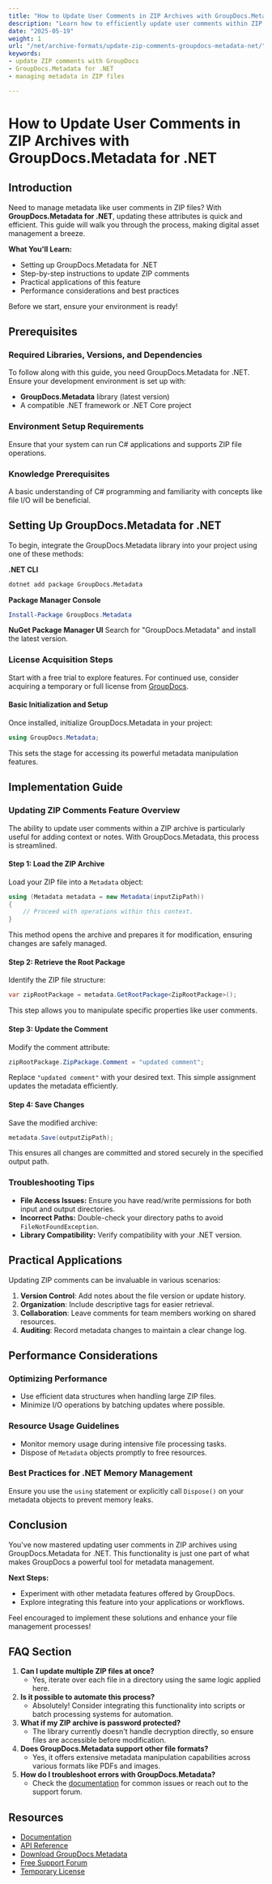 ```yaml
---
title: "How to Update User Comments in ZIP Archives with GroupDocs.Metadata for .NET"
description: "Learn how to efficiently update user comments within ZIP archives using the powerful GroupDocs.Metadata library for .NET. Perfect for digital asset management and collaboration."
date: "2025-05-19"
weight: 1
url: "/net/archive-formats/update-zip-comments-groupdocs-metadata-net/"
keywords:
- update ZIP comments with GroupDocs
- GroupDocs.Metadata for .NET
- managing metadata in ZIP files

---
```



# How to Update User Comments in ZIP Archives with GroupDocs.Metadata for .NET

## Introduction

Need to manage metadata like user comments in ZIP files? With **GroupDocs.Metadata for .NET**, updating these attributes is quick and efficient. This guide will walk you through the process, making digital asset management a breeze.

**What You'll Learn:**
- Setting up GroupDocs.Metadata for .NET
- Step-by-step instructions to update ZIP comments
- Practical applications of this feature
- Performance considerations and best practices

Before we start, ensure your environment is ready!

## Prerequisites

### Required Libraries, Versions, and Dependencies
To follow along with this guide, you need GroupDocs.Metadata for .NET. Ensure your development environment is set up with:

- **GroupDocs.Metadata** library (latest version)
- A compatible .NET framework or .NET Core project

### Environment Setup Requirements
Ensure that your system can run C# applications and supports ZIP file operations.

### Knowledge Prerequisites
A basic understanding of C# programming and familiarity with concepts like file I/O will be beneficial.

## Setting Up GroupDocs.Metadata for .NET

To begin, integrate the GroupDocs.Metadata library into your project using one of these methods:

**.NET CLI**
```bash
dotnet add package GroupDocs.Metadata
```

**Package Manager Console**
```powershell
Install-Package GroupDocs.Metadata
```

**NuGet Package Manager UI**
Search for "GroupDocs.Metadata" and install the latest version.

### License Acquisition Steps
Start with a free trial to explore features. For continued use, consider acquiring a temporary or full license from [GroupDocs](https://purchase.groupdocs.com/temporary-license/).

#### Basic Initialization and Setup
Once installed, initialize GroupDocs.Metadata in your project:
```csharp
using GroupDocs.Metadata;
```
This sets the stage for accessing its powerful metadata manipulation features.

## Implementation Guide

### Updating ZIP Comments Feature Overview

The ability to update user comments within a ZIP archive is particularly useful for adding context or notes. With GroupDocs.Metadata, this process is streamlined.

#### Step 1: Load the ZIP Archive
Load your ZIP file into a `Metadata` object:
```csharp
using (Metadata metadata = new Metadata(inputZipPath))
{
    // Proceed with operations within this context.
}
```
This method opens the archive and prepares it for modification, ensuring changes are safely managed.

#### Step 2: Retrieve the Root Package
Identify the ZIP file structure:
```csharp
var zipRootPackage = metadata.GetRootPackage<ZipRootPackage>();
```
This step allows you to manipulate specific properties like user comments.

#### Step 3: Update the Comment
Modify the comment attribute:
```csharp
zipRootPackage.ZipPackage.Comment = "updated comment";
```
Replace `"updated comment"` with your desired text. This simple assignment updates the metadata efficiently.

#### Step 4: Save Changes
Save the modified archive:
```csharp
metadata.Save(outputZipPath);
```
This ensures all changes are committed and stored securely in the specified output path.

### Troubleshooting Tips
- **File Access Issues:** Ensure you have read/write permissions for both input and output directories.
- **Incorrect Paths:** Double-check your directory paths to avoid `FileNotFoundException`.
- **Library Compatibility:** Verify compatibility with your .NET version.

## Practical Applications

Updating ZIP comments can be invaluable in various scenarios:
1. **Version Control**: Add notes about the file version or update history.
2. **Organization**: Include descriptive tags for easier retrieval.
3. **Collaboration**: Leave comments for team members working on shared resources.
4. **Auditing**: Record metadata changes to maintain a clear change log.

## Performance Considerations

### Optimizing Performance
- Use efficient data structures when handling large ZIP files.
- Minimize I/O operations by batching updates where possible.

### Resource Usage Guidelines
- Monitor memory usage during intensive file processing tasks.
- Dispose of `Metadata` objects promptly to free resources.

### Best Practices for .NET Memory Management
Ensure you use the `using` statement or explicitly call `Dispose()` on your metadata objects to prevent memory leaks.

## Conclusion

You've now mastered updating user comments in ZIP archives using GroupDocs.Metadata for .NET. This functionality is just one part of what makes GroupDocs a powerful tool for metadata management.

**Next Steps:**
- Experiment with other metadata features offered by GroupDocs.
- Explore integrating this feature into your applications or workflows.

Feel encouraged to implement these solutions and enhance your file management processes!

## FAQ Section

1. **Can I update multiple ZIP files at once?**
   - Yes, iterate over each file in a directory using the same logic applied here.
2. **Is it possible to automate this process?**
   - Absolutely! Consider integrating this functionality into scripts or batch processing systems for automation.
3. **What if my ZIP archive is password protected?**
   - The library currently doesn't handle decryption directly, so ensure files are accessible before modification.
4. **Does GroupDocs.Metadata support other file formats?**
   - Yes, it offers extensive metadata manipulation capabilities across various formats like PDFs and images.
5. **How do I troubleshoot errors with GroupDocs.Metadata?**
   - Check the [documentation](https://docs.groupdocs.com/metadata/net/) for common issues or reach out to the support forum.

## Resources
- [Documentation](https://docs.groupdocs.com/metadata/net/)
- [API Reference](https://reference.groupdocs.com/metadata/net/)
- [Download GroupDocs.Metadata](https://releases.groupdocs.com/metadata/net/)
- [Free Support Forum](https://forum.groupdocs.com/c/metadata/)
- [Temporary License](https://purchase.groupdocs.com/temporary-license/)
